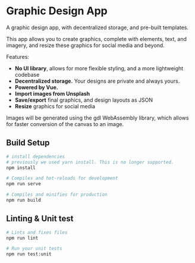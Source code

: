 # Graphic Design App

A graphic design app, with decentralized storage, and pre-built templates. 

This app allows you to create graphics, complete with elements, text, and imagery, and resize these graphics 
for social media and beyond. 

Features:
- **No UI library**, allows for more flexible styling, and a more lightweight codebase
- **Decentralized storage.** Your designs are private and always yours.
- **Powered by Vue.**
- **Import images from Unsplash**
- **Save/export** final graphics, and design layouts as JSON
- **Resize** graphics for social media

Images will be generated using the gdl WebAssembly library, which allows for faster conversion of the canvas to an image. 

## Build Setup
``` bash
# install dependencies
# previously we used yarn install. This is no longer supported.
npm install

# Compiles and hot-reloads for development
npm run serve

# Compiles and minifies for production
npm run build
```
## Linting & Unit test

``` bash
# Lints and fixes files
npm run lint

# Run your unit tests
npm run test:unit
```
